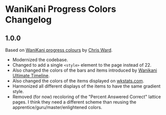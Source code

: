 # WaniKani Progress Colors Changelog

## 1.0.0

Based on [WaniKani progress colours](https://greasyfork.org/en/scripts/20637-wanikani-progress-colours) by [Chris Ward](https://greasyfork.org/en/users/49379-chris-ward).

* Modernized the codebase.
* Changed to add a single `<style>` element to the page instead of 22.
* Also changed the colors of the bars and items introduced by [Wanikani Ultimate Timeline](https://greasyfork.org/en/scripts/13475-wanikani-ultimate-timeline).
* Also changed the colors of the items displayed on [wkstats.com](https://www.wkstats.com/).
* Harmonized all different displays of the items to have the same gradient style.
* Removed (for now) recoloring of the "Percent Answered Correct" lattice pages. I think they need a different scheme than reusing the apprentice/guru/master/enlightened colors.
